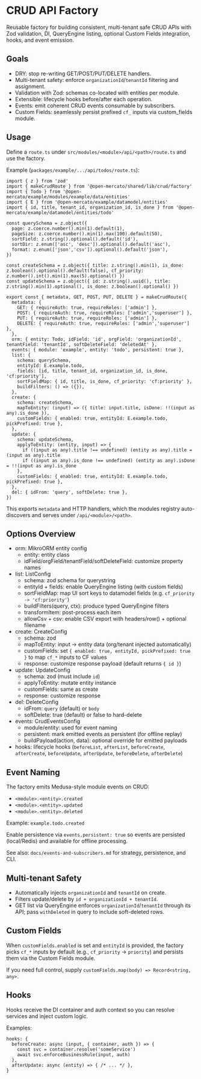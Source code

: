 # CRUD API Factory

Reusable factory for building consistent, multi-tenant safe CRUD APIs with Zod validation, DI, QueryEngine listing, optional Custom Fields integration, hooks, and event emission.

## Goals

- DRY: stop re-writing GET/POST/PUT/DELETE handlers.
- Multi-tenant safety: enforce `organizationId`/`tenantId` filtering and assignment.
- Validation with Zod: schemas co-located with entities per module.
- Extensible: lifecycle hooks before/after each operation.
- Events: emit coherent CRUD events consumable by subscribers.
- Custom Fields: seamlessly persist prefixed `cf_` inputs via custom_fields module.

## Usage

Define a `route.ts` under `src/modules/<module>/api/<path>/route.ts` and use the factory.

Example (`packages/example/.../api/todos/route.ts`):

```
import { z } from 'zod'
import { makeCrudRoute } from '@open-mercato/shared/lib/crud/factory'
import { Todo } from '@open-mercato/example/modules/example/data/entities'
import { E } from '@open-mercato/example/datamodel/entities'
import { id, title, tenant_id, organization_id, is_done } from '@open-mercato/example/datamodel/entities/todo'

const querySchema = z.object({
  page: z.coerce.number().min(1).default(1),
  pageSize: z.coerce.number().min(1).max(100).default(50),
  sortField: z.string().optional().default('id'),
  sortDir: z.enum(['asc', 'desc']).optional().default('asc'),
  format: z.enum(['json','csv']).optional().default('json'),
})

const createSchema = z.object({ title: z.string().min(1), is_done: z.boolean().optional().default(false), cf_priority: z.number().int().min(1).max(5).optional() })
const updateSchema = z.object({ id: z.string().uuid(), title: z.string().min(1).optional(), is_done: z.boolean().optional() })

export const { metadata, GET, POST, PUT, DELETE } = makeCrudRoute({
  metadata: {
    GET: { requireAuth: true, requireRoles: ['admin'] },
    POST: { requireAuth: true, requireRoles: ['admin','superuser'] },
    PUT: { requireAuth: true, requireRoles: ['admin'] },
    DELETE: { requireAuth: true, requireRoles: ['admin','superuser'] },
  },
  orm: { entity: Todo, idField: 'id', orgField: 'organizationId', tenantField: 'tenantId', softDeleteField: 'deletedAt' },
  events: { module: 'example', entity: 'todo', persistent: true },
  list: {
    schema: querySchema,
    entityId: E.example.todo,
    fields: [id, title, tenant_id, organization_id, is_done, 'cf:priority'],
    sortFieldMap: { id, title, is_done, cf_priority: 'cf:priority' },
    buildFilters: () => ({}),
  },
  create: {
    schema: createSchema,
    mapToEntity: (input) => ({ title: input.title, isDone: !!(input as any).is_done }),
    customFields: { enabled: true, entityId: E.example.todo, pickPrefixed: true },
  },
  update: {
    schema: updateSchema,
    applyToEntity: (entity, input) => {
      if ((input as any).title !== undefined) (entity as any).title = (input as any).title
      if ((input as any).is_done !== undefined) (entity as any).isDone = !!(input as any).is_done
    },
    customFields: { enabled: true, entityId: E.example.todo, pickPrefixed: true },
  },
  del: { idFrom: 'query', softDelete: true },
})
```

This exports `metadata` and HTTP handlers, which the modules registry auto-discovers and serves under `/api/<module>/<path>`.

## Options Overview

- orm: MikroORM entity config
  - entity: entity class
  - idField/orgField/tenantField/softDeleteField: customize property names
- list: ListConfig
  - schema: zod schema for querystring
  - entityId + fields: enable QueryEngine listing (with custom fields)
  - sortFieldMap: map UI sort keys to datamodel fields (e.g. `cf_priority -> 'cf:priority'`)
  - buildFilters(query, ctx): produce typed QueryEngine filters
  - transformItem: post-process each item
  - allowCsv + csv: enable CSV export with headers/row() + optional filename
- create: CreateConfig
  - schema: zod
  - mapToEntity: input -> entity data (org/tenant injected automatically)
  - customFields: set `{ enabled: true, entityId, pickPrefixed: true }` to map `cf_*` inputs to CF values
  - response: customize response payload (default returns `{ id }`)
- update: UpdateConfig
  - schema: zod (must include `id`)
  - applyToEntity: mutate entity instance
  - customFields: same as create
  - response: customize response
- del: DeleteConfig
  - idFrom: `query` (default) or `body`
  - softDelete: true (default) or false to hard-delete
- events: CrudEventsConfig
  - module/entity: used for event naming
  - persistent: mark emitted events as persistent (for offline replay)
  - buildPayload(action, data): optional override for emitted payloads
- hooks: lifecycle hooks (`beforeList`, `afterList`, `beforeCreate`, `afterCreate`, `beforeUpdate`, `afterUpdate`, `beforeDelete`, `afterDelete`)

## Event Naming

The factory emits Medusa-style module events on CRUD:

- `<module>.<entity>.created`
- `<module>.<entity>.updated`
- `<module>.<entity>.deleted`

Example: `example.todo.created`

Enable persistence via `events.persistent: true` so events are persisted (local/Redis) and available for offline processing.

See also: `docs/events-and-subscribers.md` for strategy, persistence, and CLI.

## Multi-tenant Safety

- Automatically injects `organizationId` and `tenantId` on create.
- Filters update/delete by `id + organizationId + tenantId`.
- GET list via QueryEngine enforces `organizationId`/`tenantId` through its API; pass `withDeleted` in query to include soft-deleted rows.

## Custom Fields

When `customFields.enabled` is set and `entityId` is provided, the factory picks `cf_*` inputs by default (e.g., `cf_priority` -> `priority`) and persists them via the Custom Fields module.

If you need full control, supply `customFields.map(body) => Record<string, any>`.

## Hooks

Hooks receive the DI container and auth context so you can resolve services and inject custom logic.

Examples:

```
hooks: {
  beforeCreate: async (input, { container, auth }) => {
    const svc = container.resolve('someService')
    await svc.enforceBusinessRule(input, auth)
  },
  afterUpdate: async (entity) => { /* ... */ },
}
```


